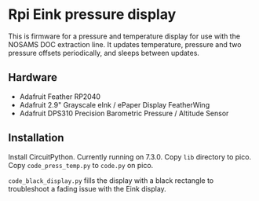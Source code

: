 # Rpi Eink pressure display

This is firmware for a pressure and temperature display 
for use with the NOSAMS DOC extraction line.
It updates temperature, pressure and two pressure offsets periodically,
and sleeps between updates.

## Hardware

* Adafruit Feather RP2040
* Adafruit 2.9" Grayscale eInk / ePaper Display FeatherWing
* Adafruit DPS310 Precision Barometric Pressure / Altitude Sensor

## Installation

Install CircuitPython. Currently running on 7.3.0.
Copy `lib` directory to pico. Copy `code_press_temp.py` to `code.py` on pico.

`code_black_display.py` fills the display with a black rectangle
to troubleshoot a fading issue with the Eink display.